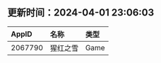 ## 更新时间：2024-04-01 23:06:03
| AppID | 名称 | 类型  |
| :-------------------- | :----------------------------- | :----------- |
| 2067790 | 猩红之雪| Game |
